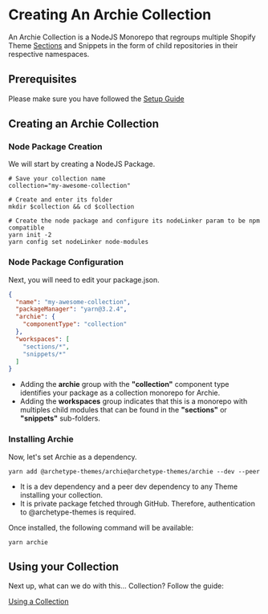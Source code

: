 # Creating An Archie Collection

An Archie Collection is a NodeJS Monorepo that regroups multiple Shopify Theme [Sections](Sections.md) and Snippets in
the form of child repositories in their respective namespaces.

## Prerequisites

Please make sure you have followed the [Setup Guide](Setup.md)

## Creating an Archie Collection

### Node Package Creation

We will start by creating a NodeJS Package.

```shell
# Save your collection name
collection="my-awesome-collection"

# Create and enter its folder
mkdir $collection && cd $collection

# Create the node package and configure its nodeLinker param to be npm compatible
yarn init -2
yarn config set nodeLinker node-modules
```

### Node Package Configuration

Next, you will need to edit your package.json.

```json
{
  "name": "my-awesome-collection",
  "packageManager": "yarn@3.2.4",
  "archie": {
    "componentType": "collection"
  },
  "workspaces": [
    "sections/*",
    "snippets/*"
  ]
}
```

- Adding the **archie** group with the **"collection"** component type identifies your package as a collection monorepo
  for Archie.
- Adding the **workspaces** group indicates that this is a monorepo with multiples child modules that can be found in
  the **"sections"** or **"snippets"** sub-folders.

### Installing Archie

Now, let's set Archie as a dependency.

```shell
yarn add @archetype-themes/archie@archetype-themes/archie --dev --peer
```

- It is a dev dependency and a peer dev dependency to any Theme installing your collection.
- It is private package fetched through GitHub. Therefore, authentication to @archetype-themes is required.

Once installed, the following command will be available:

```shell
yarn archie
```

## Using your Collection

Next up, what can we do with this... Collection? Follow the guide:

[Using a Collection](Using-a-Collection.md)
